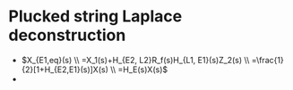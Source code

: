 # Plucked string Laplace deconstruction

- $X_{E1,eq}(s)
\\ =X_1(s)+H_{E2, L2}R_f(s)H_{L1, E1}(s)Z_2(s)
\\ =\frac{1}{2}[1+H_{E2,E1}(s)]X(s)
\\ =H_E(s)X(s)$
-
